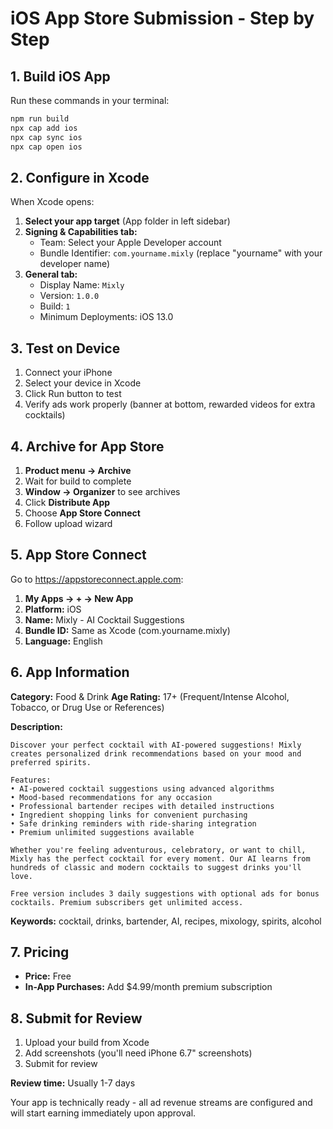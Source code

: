 # iOS App Store Submission - Step by Step

## 1. Build iOS App
Run these commands in your terminal:

```bash
npm run build
npx cap add ios
npx cap sync ios
npx cap open ios
```

## 2. Configure in Xcode
When Xcode opens:

1. **Select your app target** (App folder in left sidebar)
2. **Signing & Capabilities tab:**
   - Team: Select your Apple Developer account
   - Bundle Identifier: `com.yourname.mixly` (replace "yourname" with your developer name)
3. **General tab:**
   - Display Name: `Mixly`
   - Version: `1.0.0`
   - Build: `1`
   - Minimum Deployments: iOS 13.0

## 3. Test on Device
1. Connect your iPhone
2. Select your device in Xcode
3. Click Run button to test
4. Verify ads work properly (banner at bottom, rewarded videos for extra cocktails)

## 4. Archive for App Store
1. **Product menu → Archive**
2. Wait for build to complete
3. **Window → Organizer** to see archives
4. Click **Distribute App**
5. Choose **App Store Connect**
6. Follow upload wizard

## 5. App Store Connect
Go to https://appstoreconnect.apple.com:

1. **My Apps → + → New App**
2. **Platform:** iOS
3. **Name:** Mixly - AI Cocktail Suggestions
4. **Bundle ID:** Same as Xcode (com.yourname.mixly)
5. **Language:** English

## 6. App Information
**Category:** Food & Drink
**Age Rating:** 17+ (Frequent/Intense Alcohol, Tobacco, or Drug Use or References)

**Description:**
```
Discover your perfect cocktail with AI-powered suggestions! Mixly creates personalized drink recommendations based on your mood and preferred spirits.

Features:
• AI-powered cocktail suggestions using advanced algorithms
• Mood-based recommendations for any occasion
• Professional bartender recipes with detailed instructions
• Ingredient shopping links for convenient purchasing
• Safe drinking reminders with ride-sharing integration
• Premium unlimited suggestions available

Whether you're feeling adventurous, celebratory, or want to chill, Mixly has the perfect cocktail for every moment. Our AI learns from hundreds of classic and modern cocktails to suggest drinks you'll love.

Free version includes 3 daily suggestions with optional ads for bonus cocktails. Premium subscribers get unlimited access.
```

**Keywords:** cocktail, drinks, bartender, AI, recipes, mixology, spirits, alcohol

## 7. Pricing
- **Price:** Free
- **In-App Purchases:** Add $4.99/month premium subscription

## 8. Submit for Review
1. Upload your build from Xcode
2. Add screenshots (you'll need iPhone 6.7" screenshots)
3. Submit for review

**Review time:** Usually 1-7 days

Your app is technically ready - all ad revenue streams are configured and will start earning immediately upon approval.
